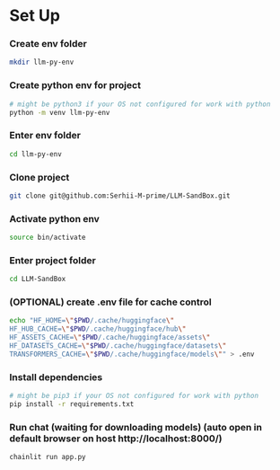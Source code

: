 # Set Up
### Create env folder
```bash
mkdir llm-py-env
```
### Create python env for project
```bash
# might be python3 if your OS not configured for work with python
python -m venv llm-py-env
```
### Enter env folder
```bash
cd llm-py-env
```
### Clone project
```bash
git clone git@github.com:Serhii-M-prime/LLM-SandBox.git
```
### Activate python env
```bash
source bin/activate
```
### Enter project folder
```bash
cd LLM-SandBox
```
### (OPTIONAL) create .env file for cache control
```bash
echo "HF_HOME=\"$PWD/.cache/huggingface\"
HF_HUB_CACHE=\"$PWD/.cache/huggingface/hub\"
HF_ASSETS_CACHE=\"$PWD/.cache/huggingface/assets\"
HF_DATASETS_CACHE=\"$PWD/.cache/huggingface/datasets\"
TRANSFORMERS_CACHE=\"$PWD/.cache/huggingface/models\"" > .env
```
### Install dependencies
```bash
# might be pip3 if your OS not configured for work with python
pip install -r requirements.txt
```
### Run chat (waiting for downloading models) (auto open in default browser on host http://localhost:8000/)
```bash
chainlit run app.py
```